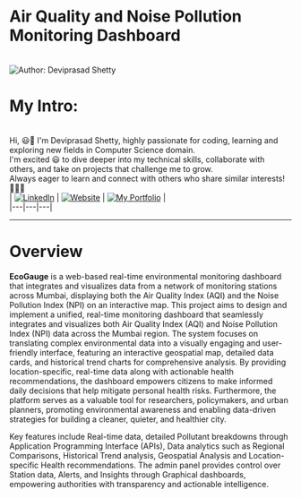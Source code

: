 # Air Quality and Noise Pollution Monitoring Dashboard

<br> ![Author: Deviprasad Shetty](https://img.shields.io/badge/Author-💫_Deviprasad%20Shetty-000000?style=for-the-badge&labelColor=white)
<br> 


# My Intro:
<br> Hi, 😃👋 I'm Deviprasad Shetty, highly passionate for coding, learning and exploring new fields in Computer Science domain. 
<br> I'm excited 😃 to dive deeper into my technical skills, collaborate with others, and take on projects that challenge me to grow. 
<br> Always eager to learn and connect with others who share similar interests! 🤗🧑‍💻
<br> 
| [![LinkedIn](https://img.shields.io/badge/LinkedIn-%230077B5?style=for-the-badge&logo=LinkedIn&logoColor=white)](https://linkedin.com/in/deviprasad-shetty-4bba49313) | [![Website](https://img.shields.io/badge/Website-indigo?style=for-the-badge&logo=About.me&logoColor=white)](https://yourwebsite.com/) | [![My Portfolio](https://img.shields.io/badge/My_Portfolio-000?style=for-the-badge&logo=GitHub&logoColor=white)](https://github.com/DeviprasadShetty9833/My_Portfolio)  |                    
|---|---|---|
<br> 

---

# Overview 

**EcoGauge** is a web-based real-time environmental monitoring dashboard that integrates and visualizes data from a network of monitoring stations across Mumbai, displaying both the Air Quality Index (AQI) and the Noise Pollution Index (NPI) on an interactive map. This project aims to design and implement a unified, real-time monitoring dashboard that seamlessly integrates and visualizes both Air Quality Index (AQI) and Noise Pollution Index (NPI) data across the Mumbai region. The system focuses on translating complex environmental data into a visually engaging and user-friendly interface, featuring an interactive geospatial map, detailed data cards, and historical trend charts for comprehensive analysis. By providing location-specific, real-time data along with actionable health recommendations, the dashboard empowers citizens to make informed daily decisions that help mitigate personal health risks. Furthermore, the platform serves as a valuable tool for researchers, policymakers, and urban planners, promoting environmental awareness and enabling data-driven strategies for building a cleaner, quieter, and healthier city.





Key features include Real-time data, detailed Pollutant breakdowns through Application Programming Interface (APIs), Data analytics such as Regional Comparisons, Historical Trend analysis, Geospatial Analysis and Location-specific Health recommendations. The admin panel provides control over Station data, Alerts, and Insights through Graphical dashboards, empowering authorities with transparency and actionable intelligence. 

